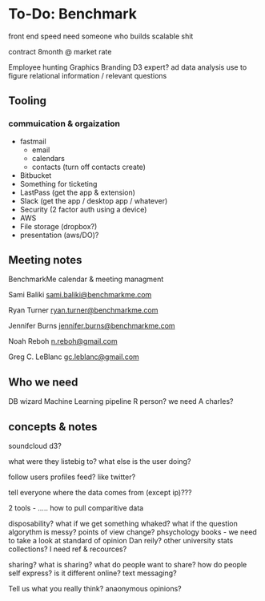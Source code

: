 # To-Do: Benchmark

front end speed
need someone who builds scalable shit

contract 8month @ market rate

Employee hunting
Graphics
Branding
D3 expert?
ad data analysis use to figure relational information / relevant questions

## Tooling

### commuication & orgaization

- fastmail
  - email
  - calendars
  - contacts (turn off contacts create)
- Bitbucket
- Something for ticketing
- LastPass (get the app & extension)
- Slack (get the app / desktop app / whatever)
- Security (2 factor auth using a device)
- AWS
- File storage (dropbox?)
- presentation (aws/DO)?

## Meeting notes

BenchmarkMe calendar & meeting managment

Sami Baliki
sami.baliki@benchmarkme.com

Ryan Turner
ryan.turner@benchmarkme.com

Jennifer Burns
jennifer.burns@benchmarkme.com

Noah Reboh
n.reboh@gmail.com

Greg C. LeBlanc
gc.leblanc@gmail.com

## Who we need

DB wizard
Machine Learning pipeline
R person?
we need A charles?

## concepts & notes

soundcloud
d3?

what were they listebig to?
what else is the user doing?

follow users profiles
feed? like twitter?

tell everyone where the data comes from (except ip)???

2 tools - ..... how to pull comparitive data

disposability?
what if we get something whaked?
what if the question algorythm is messy?
points of view change?
phsychology books - we need to take a look at standard of opinion
Dan reily? other university stats collections? I need ref & recources?

sharing? what is sharing? what do people want to share? how do people self express? is it different online?
text messaging?

Tell us what you really think? anaonymous opinions?
